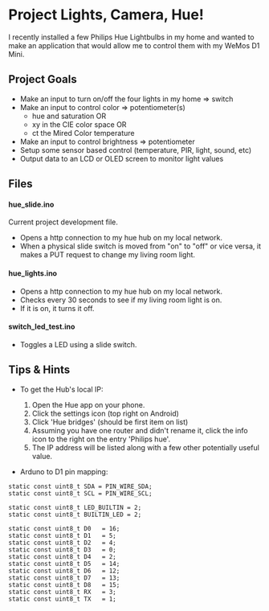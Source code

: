 # Project Lights, Camera, Hue!

I recently installed a few Philips Hue Lightbulbs in my home and wanted to make an application that would allow me to control them with my WeMos D1 Mini. 

## Project Goals
* Make an input to turn on/off the four lights in my home => switch
* Make an input to control color => potentiometer(s)
    * hue and saturation OR
    * xy in the CIE color space OR
    * ct the Mired Color temperature
* Make an input to control brightness => potentiometer
* Setup some sensor based control (temperature, PIR, light, sound, etc)
* Output data to an LCD or OLED screen to monitor light values

## Files
#### hue_slide.ino
Current project development file.
* Opens a http connection to my hue hub on my local network.
* When a physical slide switch is moved from "on" to "off" or vice versa, it makes a PUT request to change my living room light.

#### hue_lights.ino
* Opens a http connection to my hue hub on my local network.
* Checks every 30 seconds to see if my living room light is on.
* If it is on, it turns it off. 

#### switch_led_test.ino
* Toggles a LED using a slide switch.


## Tips & Hints
* To get the Hub's local IP:
    1. Open the Hue app on your phone.
    2. Click the settings icon (top right on Android)
    3. Click 'Hue bridges' (should be first item on list)
    4. Assuming you have one router and didn't rename it, click the info icon to the right on the entry 'Philips hue'.
    5. The IP address will be listed along with a few other potentially useful value.

* Arduno to D1 pin mapping:
```
static const uint8_t SDA = PIN_WIRE_SDA;
static const uint8_t SCL = PIN_WIRE_SCL;

static const uint8_t LED_BUILTIN = 2;
static const uint8_t BUILTIN_LED = 2;

static const uint8_t D0   = 16;
static const uint8_t D1   = 5;
static const uint8_t D2   = 4;
static const uint8_t D3   = 0;
static const uint8_t D4   = 2;
static const uint8_t D5   = 14;
static const uint8_t D6   = 12;
static const uint8_t D7   = 13;
static const uint8_t D8   = 15;
static const uint8_t RX   = 3;
static const uint8_t TX   = 1;
```